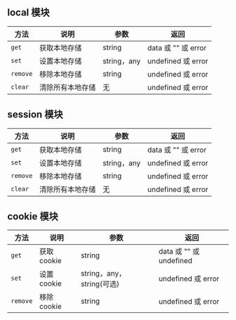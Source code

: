 ## local 模块

| 方法     | 说明             | 参数        | 返回                |
| -------- | ---------------- | ----------- | ------------------- |
| `get`    | 获取本地存储     | string      | data 或 "" 或 error |
| `set`    | 设置本地存储     | string，any | undefined 或 error  |
| `remove` | 移除本地存储     | string      | undefined 或 error  |
| `clear`  | 清除所有本地存储 | 无          | undefined 或 error  |

## session 模块

| 方法     | 说明             | 参数        | 返回                |
| -------- | ---------------- | ----------- | ------------------- |
| `get`    | 获取本地存储     | string      | data 或 "" 或 error |
| `set`    | 设置本地存储     | string，any | undefined 或 error  |
| `remove` | 移除本地存储     | string      | undefined 或 error  |
| `clear`  | 清除所有本地存储 | 无          | undefined 或 error  |

## cookie 模块

| 方法     | 说明        | 参数                      | 返回                    |
| -------- | ----------- | ------------------------- | ----------------------- |
| `get`    | 获取 cookie | string                    | data 或 "" 或 undefined |
| `set`    | 设置 cookie | string，any，string(可选) | undefined 或 error      |
| `remove` | 移除 cookie | string                    | undefined 或 error      |
